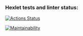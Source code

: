 ### Hexlet tests and linter status:
[![Actions Status](https://github.com/nikitazh12/python-project-49/actions/workflows/hexlet-check.yml/badge.svg)](https://github.com/nikitazh12/python-project-49/actions)

[![Maintainability](https://qlty.sh/badges/6d93b024-ff98-40d8-964b-a81e92f8e476/maintainability.svg)](https://qlty.sh/gh/nikitazh12/projects/python-project-49)